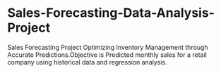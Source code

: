 # Sales-Forecasting-Data-Analysis-Project
Sales Forecasting Project Optimizing Inventory Management through Accurate Predictions.Objective is Predicted monthly sales for a retail company using historical data and regression analysis. 
